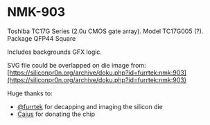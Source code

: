 # NMK-903

Toshiba TC17G Series (2.0u CMOS gate array). Model TC17G005 (?). Package QFP44 Square

Includes backgrounds GFX logic.

SVG file could be overlapped on die image from: [https://siliconpr0n.org/archive/doku.php?id=furrtek:nmk:903](https://siliconpr0n.org/archive/doku.php?id=furrtek:nmk:903)


Huge thanks to:
* [@furrtek](https://github.com/furrtek) for decapping and imaging the silicon die
* [Caius](https://x.com/caiusarcade) for donating the chip